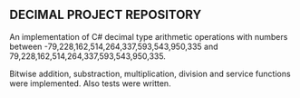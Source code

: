 ## DECIMAL PROJECT REPOSITORY

An implementation of C# decimal type arithmetic operations with numbers between -79,228,162,514,264,337,593,543,950,335 and 79,228,162,514,264,337,593,543,950,335.

Bitwise addition, substraction, multiplication, division and service functions were implemented. Also tests were written.
